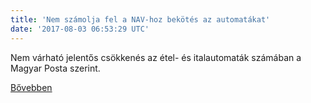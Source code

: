 ```yaml
---
title: 'Nem számolja fel a NAV-hoz bekötés az automatákat'
date: '2017-08-03 06:53:29 UTC'
---
```


Nem várható jelentős csökkenés az étel- és italautomaták számában a Magyar Posta szerint.


[Bővebben](http://ift.tt/2umBaxu)
